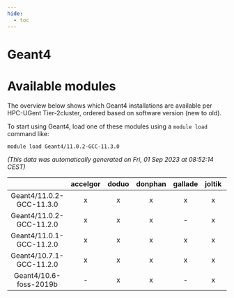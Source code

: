 ```yaml
---
hide:
  - toc
---
```


Geant4
======

# Available modules


The overview below shows which Geant4 installations are available per HPC-UGent Tier-2cluster, ordered based on software version (new to old).

To start using Geant4, load one of these modules using a `module load` command like:

```shell
module load Geant4/11.0.2-GCC-11.3.0
```

*(This data was automatically generated on Fri, 01 Sep 2023 at 08:52:14 CEST)*  

| |accelgor|doduo|donphan|gallade|joltik|skitty|swalot|victini|
| :---: | :---: | :---: | :---: | :---: | :---: | :---: | :---: | :---: |
|Geant4/11.0.2-GCC-11.3.0|x|x|x|x|x|x|x|x|
|Geant4/11.0.2-GCC-11.2.0|x|x|x|-|x|x|x|x|
|Geant4/11.0.1-GCC-11.2.0|x|x|x|x|x|x|x|x|
|Geant4/10.7.1-GCC-11.2.0|x|x|x|x|x|x|x|x|
|Geant4/10.6-foss-2019b|-|x|x|-|x|x|-|x|
